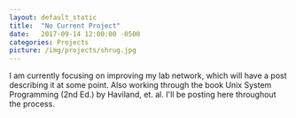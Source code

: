 ```yaml
---
layout: default_static
title:  "No Current Project"
date:   2017-09-14 12:00:00 -0500
categories: Projects
picture: /img/projects/shrug.jpg
---
```


I am currently focusing on improving my lab network, which will have a post
describing it at some point. Also working through the book Unix System
Programming (2nd Ed.) by Haviland, et. al. I'll be posting here throughout the process.
